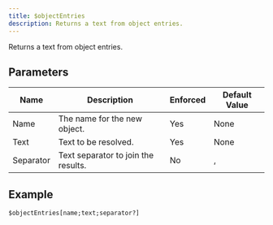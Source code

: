 ```yaml
---
title: $objectEntries
description: Returns a text from object entries.
---
```


Returns a text from object entries.
## Parameters
|   Name    |             Description             | Enforced | Default Value |
|-----------|-------------------------------------|----------|---------------|
| Name      | The name for the new object.        | Yes      | None          |
| Text      | Text to be resolved.                | Yes      | None          |
| Separator | Text separator to join the results. | No       | ,             |
## Example
```eats
$objectEntries[name;text;separator?]
```